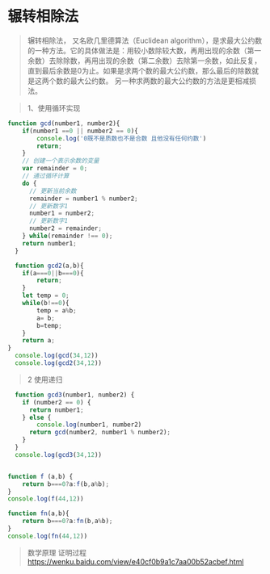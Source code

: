 # 辗转相除法
> 辗转相除法， 又名欧几里德算法（Euclidean algorithm），是求最大公约数的一种方法。它的具体做法是：用较小数除较大数，再用出现的余数（第一余数）去除除数，再用出现的余数（第二余数）去除第一余数，如此反复，直到最后余数是0为止。如果是求两个数的最大公约数，那么最后的除数就是这两个数的最大公约数。
> 另一种求两数的最大公约数的方法是更相减损法。

> 1、使用循环实现
```javascript
function gcd(number1, number2){
    if(number1 ==0 || number2 == 0){
        console.log('0既不是质数也不是合数 且他没有任何约数')
        return;
    }
    // 创建一个表示余数的变量
    var remainder = 0;
    // 通过循环计算
    do {
      // 更新当前余数
      remainder = number1 % number2;
      // 更新数字1
      number1 = number2; 
      // 更新数字1
      number2 = remainder;
    } while(remainder !== 0);
    return number1;
  }

  function gcd2(a,b){
    if(a===0||b===0){
        return;
    }
    let temp = 0;
    while(b!==0){
        temp = a%b;
        a= b;
        b=temp;
    }
    return a;
}
  console.log(gcd(34,12))
  console.log(gcd2(34,12))
  ```
> 2 使用递归
```javascript
  function gcd3(number1, number2) { 
    if (number2 == 0) {
      return number1; 
    } else {
        console.log(number1, number2)
      return gcd(number2, number1 % number2); 
    }
  }
  console.log(gcd3(34,12))


function f (a,b) {
    return b===0?a:f(b,a%b);
}
console.log(f(44,12))

function fn(a,b){
    return b===0?a:fn(b,a%b);
}
console.log(fn(44,12))
```
> 数学原理 证明过程
> https://wenku.baidu.com/view/e40cf0b9a1c7aa00b52acbef.html 
